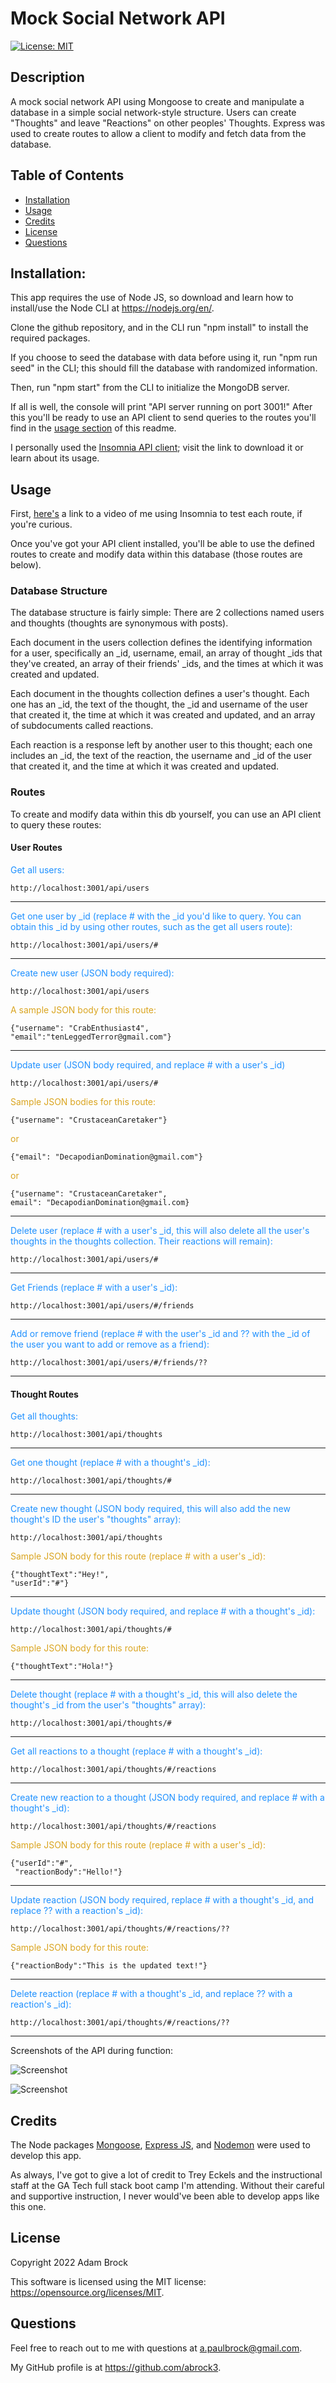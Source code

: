# Mock Social Network API

[![License: MIT](https://img.shields.io/badge/License-MIT-yellow.svg)](https://opensource.org/licenses/MIT)

## Description

A mock social network API using Mongoose to create and manipulate a database in a simple social network-style structure. Users can create "Thoughts" and leave "Reactions" on other peoples' Thoughts. Express was used to create routes to allow a client to modify and fetch data from the database.

## Table of Contents

- [Installation](#installation)
- [Usage](#usage)
- [Credits](#credits)
- [License](#license)
- [Questions](#questions)

## Installation:

This app requires the use of Node JS, so download and learn how to install/use the Node CLI at https://nodejs.org/en/.

Clone the github repository, and in the CLI run "npm install" to install the required packages.

If you choose to seed the database with data before using it, run "npm run seed" in the CLI; this should fill the database with randomized information.

Then, run "npm start" from the CLI to initialize the MongoDB server.

If all is well, the console will print "API server running on port 3001!" After this you'll be ready to use an API client to send queries to the routes you'll find in the [usage section](#usage) of this readme.

I personally used the [Insomnia API client](https://insomnia.rest/); visit the link to download it or learn about its usage.

## Usage

First, [here's](https://drive.google.com/file/d/1xeiWY_4rvbz__mqk97UhQt0JFQTbeDTl/view?usp=sharing) a link to a video of me using Insomnia to test each route, if you're curious.

Once you've got your API client installed, you'll be able to use the defined routes to create and modify data within this database (those routes are below).

### Database Structure

The database structure is fairly simple: There are 2 collections named users and thoughts (thoughts are synonymous with posts).

Each document in the users collection defines the identifying information for a user, specifically an \_id, username, email, an array of thought \_ids that they've created, an array of their friends' \_ids, and the times at which it was created and updated.

Each document in the thoughts collection defines a user's thought. Each one has an \_id, the text of the thought, the \_id and username of the user that created it, the time at which it was created and updated, and an array of subdocuments called reactions.

Each reaction is a response left by another user to this thought; each one includes an \_id, the text of the reaction, the username and \_id of the user that created it, and the time at which it was created and updated.

### Routes

To create and modify data within this db yourself, you can use an API client to query these routes:

#### User Routes

<span style="color: dodgerblue;">
Get all users:
</span>

```
http://localhost:3001/api/users
```

---

<span style="color: dodgerblue;">
Get one user by _id (replace # with the _id you'd like to query. You can obtain this _id by using other routes, such as the get all users route):
</span>

```
http://localhost:3001/api/users/#
```

---

<span style="color: dodgerblue;">
Create new user (JSON body required):
</span>

```
http://localhost:3001/api/users
```

<span style="color: goldenrod;">
A sample JSON body for this route:
</span>

```
{"username": "CrabEnthusiast4",
"email":"tenLeggedTerror@gmail.com"}
```

---

<span style="color: dodgerblue;">
Update user (JSON body required, and replace # with a user's _id)
</span>

```
http://localhost:3001/api/users/#
```

<span style="color: goldenrod;">
Sample JSON bodies for this route:
</span>

```
{"username": "CrustaceanCaretaker"}
```

<span style="color: goldenrod;">
or
</span>

```
{"email": "DecapodianDomination@gmail.com"}
```

<span style="color: goldenrod;">
or
</span>

```
{"username": "CrustaceanCaretaker",
email": "DecapodianDomination@gmail.com}
```

---

<span style="color: dodgerblue;">
Delete user (replace # with a user's _id, this will also delete all the user's thoughts in the thoughts collection. Their reactions will remain):
</span>

```
http://localhost:3001/api/users/#
```

---

<span style="color: dodgerblue;">
Get Friends (replace # with a user's _id):
</span>

```
http://localhost:3001/api/users/#/friends
```

---

<span style="color: dodgerblue;">
Add or remove friend (replace # with the user's _id and ?? with the _id of the user you want to add or remove as a friend):
</span>

```
http://localhost:3001/api/users/#/friends/??
```

---

#### Thought Routes

<span style="color: dodgerblue;">
Get all thoughts:
</span>

```
http://localhost:3001/api/thoughts
```

---

<span style="color: dodgerblue;">
Get one thought (replace # with a thought's _id):
</span>

```
http://localhost:3001/api/thoughts/#
```

---

<span style="color: dodgerblue;">
Create new thought (JSON body required, this will also add the new thought's ID the user's "thoughts" array):
</span>

```
http://localhost:3001/api/thoughts
```

<span style="color: goldenrod;">
Sample JSON body for this route (replace # with a user's _id):
</span>

```
{"thoughtText":"Hey!",
"userId":"#"}
```

---

<span style="color: dodgerblue;">
Update thought (JSON body required, and replace # with a thought's _id):
</span>

```
http://localhost:3001/api/thoughts/#
```

<span style="color: goldenrod;">
Sample JSON body for this route:
</span>

```
{"thoughtText":"Hola!"}
```

---

<span style="color: dodgerblue;">
Delete thought (replace # with a thought's _id, this will also delete the thought's _id from the user's "thoughts" array):
</span>

```
http://localhost:3001/api/thoughts/#
```

---

<span style="color: dodgerblue;">
Get all reactions to a thought (replace # with a thought's _id):
</span>

```
http://localhost:3001/api/thoughts/#/reactions
```

---

<span style="color: dodgerblue;">
Create new reaction to a thought (JSON body required, and replace # with a thought's _id):
</span>

```
http://localhost:3001/api/thoughts/#/reactions
```

<span style="color: goldenrod;">
Sample JSON body for this route (replace # with a user's _id):
</span>

```
{"userId":"#",
 "reactionBody":"Hello!"}
```

---

<span style="color: dodgerblue;">
Update reaction (JSON body required, replace # with a thought's _id, and replace ?? with a reaction's _id):
</span>

```
http://localhost:3001/api/thoughts/#/reactions/??
```

<span style="color: goldenrod;">
Sample JSON body for this route:
</span>

```
{"reactionBody":"This is the updated text!"}
```

---

<span style="color: dodgerblue;">
Delete reaction (replace # with a thought's _id, and replace ?? with a reaction's _id):
</span>

```
http://localhost:3001/api/thoughts/#/reactions/??
```

---


Screenshots of the API during function:

![Screenshot](images/userCreationScreenshot.jpg?raw=true "Screenshot")

![Screenshot](images/thoughtCreationScreenshot.jpg?raw=true "Screenshot")

## Credits

The Node packages [Mongoose](https://mongoosejs.com/), [Express JS](https://expressjs.com/), and [Nodemon](https://www.npmjs.com/package/nodemon) were used to develop this app.

As always, I've got to give a lot of credit to Trey Eckels and the instructional staff at the GA Tech full stack boot camp I'm attending. Without their careful and supportive instruction, I never would've been able to develop apps like this one.

## License

Copyright 2022 Adam Brock

This software is licensed using the MIT license: https://opensource.org/licenses/MIT.

## Questions

Feel free to reach out to me with questions at a.paulbrock@gmail.com.

My GitHub profile is at https://github.com/abrock3.
